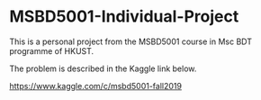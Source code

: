 # MSBD5001-Individual-Project
This is a personal project from the MSBD5001 course in Msc BDT programme of HKUST.

The problem is described in the Kaggle link below.

https://www.kaggle.com/c/msbd5001-fall2019
